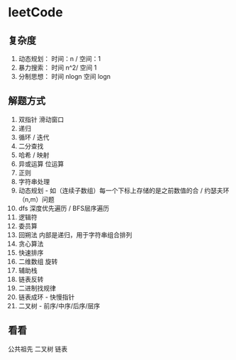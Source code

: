 # leetCode

## 复杂度

01. 动态规划： 时间：n / 空间：1
02. 暴力搜索： 时间 n^2/ 空间 1
03. 分制思想： 时间 nlogn 空间 logn

## 解题方式

01. 双指针 滑动窗口
02. 递归
03. 循环 / 迭代
04. 二分查找
05. 哈希 / 映射
06. 异或运算 位运算
07. 正则
08. 字符串处理
09. 动态规划 - 如（连续子数组）每一个下标上存储的是之前数值的合 / 约瑟夫环（n,m）问题
10. dfs 深度优先遍历 / BFS层序遍历
11. 逻辑符
12. 委员算
13. 回朔法 内部是递归，用于字符串组合排列
14. 贪心算法
15. 快速排序
16. 二维数组 旋转
17. 辅助栈
18. 链表反转
19. 二进制找规律
20. 链表成环 - 快慢指针
21. 二叉树 - 前序/中序/后序/层序

## 看看

公共祖先
二叉树
链表
